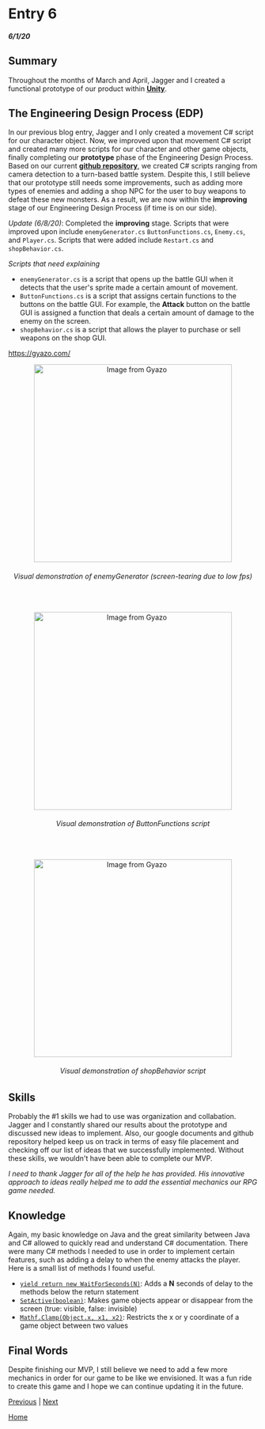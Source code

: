 # Entry 6
##### 6/1/20

## Summary

Throughout the months of March and April, Jagger and I created a functional prototype of our product within [**Unity**](https://unity.com "Unity").

## The Engineering Design Process (EDP)

In our previous blog entry, Jagger and I only created a movement C# script for our character object. Now, we improved upon that movement C# script and created many more scripts for our character and other game objects, finally completing our **prototype** phase of the Engineering Design Process. Based on our current [**github repository**](https://github.com/yahiae6643/FreedomProject_RPG_Product/tree/master/Assets/Scripts "Repository"), we created C# scripts ranging from camera detection to a turn-based battle system. Despite this, I still believe that our prototype still needs some improvements, such as adding more types of enemies and adding a shop NPC for the user to buy weapons to defeat these new monsters. As a result, we are now within the **improving** stage of our Engineering Design Process (if time is on our side).

*Update (6/8/20)*: Completed the **improving** stage. Scripts that were improved upon include `enemyGenerator.cs` `ButtonFunctions.cs`, `Enemy.cs`, and `Player.cs`. Scripts that were added include `Restart.cs` and `shopBehavior.cs`.

*Scripts that need explaining*

- `enemyGenerator.cs` is a script that opens up the battle GUI when it detects that the user's sprite made a certain amount of movement.
- `ButtonFunctions.cs` is a script that assigns certain functions to the buttons on the battle GUI. For example, the **Attack** button on the battle GUI is assigned a function that deals a certain amount of damage to the enemy on the screen.
- `shopBehavior.cs` is a script that allows the player to purchase or sell weapons on the shop GUI.

https://gyazo.com/
<p align="center">
<a href="https://gyazo.com/03407ae33c7393234f6e2d3ec62c3f1b"><img src="https://i.gyazo.com/03407ae33c7393234f6e2d3ec62c3f1b.gif" alt="Image from Gyazo" width="400"/></a>
</p>
<h6 align="center">Visual demonstration of enemyGenerator (screen-tearing due to low fps)</h6>

<br />

<p align="center">
<a href="https://gyazo.com/05dd9a83cb038285de06ec17a14ad9d4"><img src="https://i.gyazo.com/05dd9a83cb038285de06ec17a14ad9d4.gif" alt="Image from Gyazo" width="400"/></a>
</p>
<h6 align="center">Visual demonstration of ButtonFunctions script</h6>

<br />

<p align="center">
<a href="https://gyazo.com/f0233809f45c893dfee324c07c3a4ea6"><img src="https://i.gyazo.com/f0233809f45c893dfee324c07c3a4ea6.gif" alt="Image from Gyazo" width="400"/></a>
</p>
<h6 align="center">Visual demonstration of shopBehavior script</h6>

## Skills

Probably the #1 skills we had to use was organization and collabation. Jagger and I constantly shared our results about the prototype and discussed new ideas to implement. Also, our google documents and github repository helped keep us on track in terms of easy file placement and checking off our list of ideas that we successfully implemented. Without these skills, we wouldn't have been able to complete our MVP.

*I need to thank Jagger for all of the help he has provided. His innovative approach to ideas really helped me to add the essential mechanics our RPG game needed.*

## Knowledge

Again, my basic knowledge on Java and the great similarity between Java and C# allowed to quickly read and understand C# documentation. There were many C# methods I needed to use in order to implement certain features, such as adding a delay to when the enemy attacks the player. Here is a small list of methods I found useful.

- [`yield return new WaitForSeconds(N)`](https://docs.unity3d.com/ScriptReference/WaitForSeconds.html "Delay"):  Adds a **N** seconds of delay to the methods below the return statement
- [`SetActive(boolean)`](https://docs.unity3d.com/ScriptReference/GameObject.SetActive.html "Visibility"): Makes game objects appear or disappear from the screen (true: visible, false: invisible)
- [`Mathf.Clamp(Object.x, x1, x2)`](https://docs.unity3d.com/ScriptReference/Mathf.Clamp.html "Restrict"): Restricts the x or y coordinate of a game object between two values

## Final Words

Despite finishing our MVP, I still believe we need to add a few more mechanics in order for our game to be like we envisioned. It was a fun ride to create this game and I hope we can continue updating it in the future.


[Previous](entry05.md) | [Next](entry07.md)

[Home](../README.md)